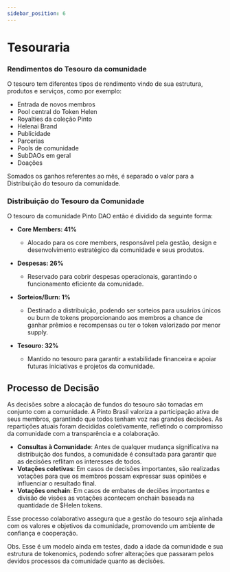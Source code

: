 ```yaml
---
sidebar_position: 6
---
```


# Tesouraria

### Rendimentos do Tesouro da comunidade
O tesouro tem diferentes tipos de rendimento vindo de sua estrutura, produtos e serviços, como por exemplo:

- Entrada de novos membros
- Pool central do Token Helen
- Royalties da coleção Pinto
- Helenai Brand
- Publicidade
- Parcerias
- Pools de comunidade
- SubDAOs em geral
- Doações

Somados os ganhos referentes ao mês, é separado o valor para a Distribuição do tesouro da comunidade.

### Distribuição do Tesouro da Comunidade
O tesouro da comunidade Pinto DAO então é dividido da seguinte forma:

- **Core Members: 41%**  
  - Alocado para os core members, responsável pela gestão, design e desenvolvimento estratégico da comunidade e seus produtos.

- **Despesas: 26%**  
  - Reservado para cobrir despesas operacionais, garantindo o funcionamento eficiente da comunidade.

- **Sorteios/Burn: 1%**  
  - Destinado a distribuição, podendo ser sorteios para usuários únicos ou burn de tokens proporcionando aos membros a chance de ganhar prêmios e recompensas ou ter o token valorizado por menor supply.

- **Tesouro: 32%**  
  - Mantido no tesouro para garantir a estabilidade financeira e apoiar futuras iniciativas e projetos da comunidade.

## Processo de Decisão

As decisões sobre a alocação de fundos do tesouro são tomadas em conjunto com a comunidade. A Pinto Brasil valoriza a participação ativa de seus membros, garantindo que todos tenham voz nas grandes decisões. As repartições atuais foram decididas coletivamente, refletindo o compromisso da comunidade com a transparência e a colaboração.

- **Consultas à Comunidade**: Antes de qualquer mudança significativa na distribuição dos fundos, a comunidade é consultada para garantir que as decisões reflitam os interesses de todos.
- **Votações coletivas**: Em casos de decisões importantes, são realizadas votações para que os membros possam expressar suas opiniões e influenciar o resultado final.
- **Votações onchain**: Em casos de embates de deciões importantes e divisão de visões as votações acontecem onchain baseada na quantidade de $Helen tokens.

Esse processo colaborativo assegura que a gestão do tesouro seja alinhada com os valores e objetivos da comunidade, promovendo um ambiente de confiança e cooperação.

Obs. Esse é um modelo ainda em testes, dado a idade da comunidade e sua estrutura de tokenomics, podendo sofrer alterações que passaram pelos devidos processos da comunidade quanto as decisões.








